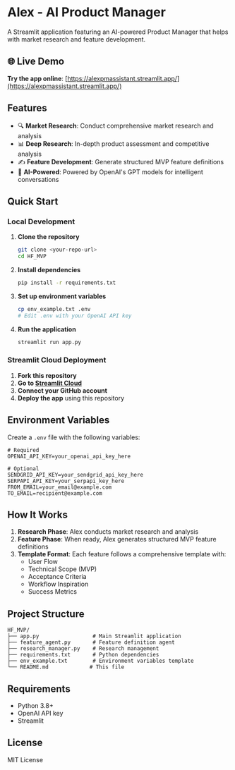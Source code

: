 # Alex - AI Product Manager

A Streamlit application featuring an AI-powered Product Manager that helps with market research and feature development.

## 🌐 Live Demo

**Try the app online**: [https://alexpmassistant.streamlit.app/](https://alexpmassistant.streamlit.app/)

## Features

- 🔍 **Market Research**: Conduct comprehensive market research and analysis
- 📊 **Deep Research**: In-depth product assessment and competitive analysis  
- ✍️ **Feature Development**: Generate structured MVP feature definitions
- 🤖 **AI-Powered**: Powered by OpenAI's GPT models for intelligent conversations

## Quick Start

### Local Development

1. **Clone the repository**
   ```bash
   git clone <your-repo-url>
   cd HF_MVP
   ```

2. **Install dependencies**
   ```bash
   pip install -r requirements.txt
   ```

3. **Set up environment variables**
   ```bash
   cp env_example.txt .env
   # Edit .env with your OpenAI API key
   ```

4. **Run the application**
   ```bash
   streamlit run app.py
   ```

### Streamlit Cloud Deployment

1. **Fork this repository**
2. **Go to [Streamlit Cloud](https://share.streamlit.io)**
3. **Connect your GitHub account**
4. **Deploy the app** using this repository

## Environment Variables

Create a `.env` file with the following variables:

```env
# Required
OPENAI_API_KEY=your_openai_api_key_here

# Optional
SENDGRID_API_KEY=your_sendgrid_api_key_here
SERPAPI_API_KEY=your_serpapi_key_here
FROM_EMAIL=your_email@example.com
TO_EMAIL=recipient@example.com
```

## How It Works

1. **Research Phase**: Alex conducts market research and analysis
2. **Feature Phase**: When ready, Alex generates structured MVP feature definitions
3. **Template Format**: Each feature follows a comprehensive template with:
   - User Flow
   - Technical Scope (MVP)
   - Acceptance Criteria
   - Workflow Inspiration
   - Success Metrics

## Project Structure

```
HF_MVP/
├── app.py                 # Main Streamlit application
├── feature_agent.py       # Feature definition agent
├── research_manager.py    # Research management
├── requirements.txt       # Python dependencies
├── env_example.txt        # Environment variables template
└── README.md             # This file
```

## Requirements

- Python 3.8+
- OpenAI API key
- Streamlit

## License

MIT License